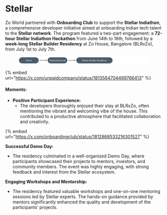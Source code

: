 # Stellar

Zo World partnered with **Onboarding Club** to support the **Stellar Indiathon**, a comprehensive developer initiative aimed at onboarding Indian tech talent to the **Stellar network**. The program featured a two-part engagement: a **72-hour Stellar Indiathon Hackathon** from June 14th to 16th, followed by a **week-long Stellar Builder Residency** at Zo House, Bangalore (BLRxZo), from July 1st to July 7th.

<figure><img src="../.gitbook/assets/image (4) (1) (1).png" alt=""><figcaption></figcaption></figure>

{% embed url="https://x.com/unpaidcompany/status/1813564704469766413" %}

#### **Moments:**

* **Positive Participant Experience:**
  * The developers thoroughly enjoyed their stay at BLRxZo, often mentioning the vibrant and welcoming vibe of the house. This contributed to a productive atmosphere that facilitated collaboration and creativity.

{% embed url="https://x.com/onboardingclub/status/1812868533216301527" %}

**Successful Demo Day:**

* The residency culminated in a well-organized Demo Day, where participants showcased their projects to mentors, investors, and community members. The event was highly engaging, with strong feedback and interest from the Stellar ecosystem.

**Engaging Workshops and Mentorship:**

* The residency featured valuable workshops and one-on-one mentoring sessions led by Stellar experts. The hands-on guidance provided by mentors significantly enhanced the quality and development of the participants’ projects.
